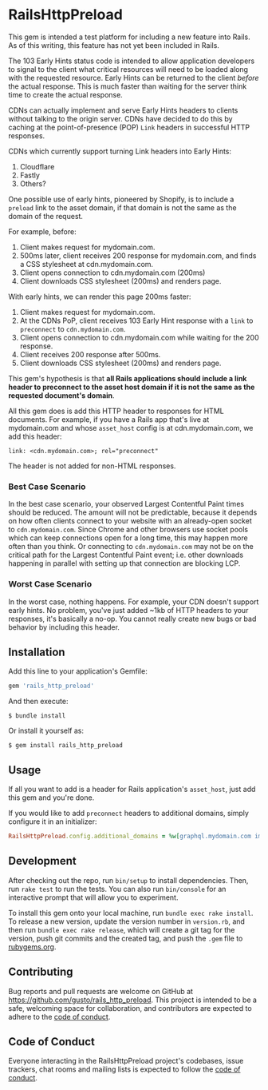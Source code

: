 # RailsHttpPreload

This gem is intended a test platform for including a new feature into Rails. As of this writing, this feature has not yet been included in Rails.

The 103 Early Hints status code is intended to allow application developers to signal to the client what critical resources will need to be loaded along with the requested resource. Early Hints can be returned to the client _before_ the actual response. This is much faster than waiting for the server think time to create the actual response.

CDNs can actually implement and serve Early Hints headers to clients without talking to the origin server. CDNs have decided to do this by caching at the point-of-presence (POP) `Link` headers in successful HTTP responses.

CDNs which currently support turning Link headers into Early Hints:

1. Cloudflare
2. Fastly
3. Others?

One possible use of early hints, pioneered by Shopify, is to include a `preload` link to the asset domain, if that domain is not the same as the domain of the request.

For example, before:

1. Client makes request for mydomain.com.
2. 500ms later, client receives 200 response for mydomain.com, and finds a CSS stylesheet at cdn.mydomain.com.
3. Client opens connection to cdn.mydomain.com (200ms)
4. Client downloads CSS stylesheet (200ms) and renders page.

With early hints, we can render this page 200ms faster:

1. Client makes request for mydomain.com.
2. At the CDNs PoP, client receives 103 Early Hint response with a `link` to `preconnect` to `cdn.mydomain.com`.
3. Client opens connection to cdn.mydomain.com while waiting for the 200 response.
4. Client receives 200 response after 500ms.
5. Client downloads CSS stylesheet (200ms) and renders page.

This gem's hypothesis is that **all Rails applications should include a link header to preconnect to the asset host domain if it is not the same as the requested document's domain**.

All this gem does is add this HTTP header to responses for HTML documents. For example, if you have a Rails app that's live at mydomain.com and whose `asset_host` config is at cdn.mydomain.com, we add this header:

```
link: <cdn.mydomain.com>; rel="preconnect"
```

The header is not added for non-HTML responses.

### Best Case Scenario

In the best case scenario, your observed Largest Contentful Paint times should be reduced. The amount will not be predictable, because it depends on how often clients connect to your website with an already-open socket to `cdn.mydomain.com`. Since Chrome and other browsers use socket pools which can keep connections open for a long time, this may happen more often than you think. Or connecting to `cdn.mydomain.com` may not be on the critical path for the Largest Contentful Paint event; i.e. other downloads happening in parallel with setting up that connection are blocking LCP.

### Worst Case Scenario

In the worst case, nothing happens. For example, your CDN doesn't support early hints. No problem, you've just added ~1kb of HTTP headers to your responses, it's basically a no-op. You cannot really create new bugs or bad behavior by including this header.
## Installation

Add this line to your application's Gemfile:

```ruby
gem 'rails_http_preload'
```

And then execute:

    $ bundle install

Or install it yourself as:

    $ gem install rails_http_preload

## Usage

If all you want to add is a header for Rails application's `asset_host`, just add this gem and you're done.

If you would like to add `preconnect` headers to additional domains, simply configure it in an initializer:

```ruby
RailsHttpPreload.config.additional_domains = %w[graphql.mydomain.com images.mydomain.com]
```

## Development

After checking out the repo, run `bin/setup` to install dependencies. Then, run `rake test` to run the tests. You can also run `bin/console` for an interactive prompt that will allow you to experiment.

To install this gem onto your local machine, run `bundle exec rake install`. To release a new version, update the version number in `version.rb`, and then run `bundle exec rake release`, which will create a git tag for the version, push git commits and the created tag, and push the `.gem` file to [rubygems.org](https://rubygems.org).

## Contributing

Bug reports and pull requests are welcome on GitHub at https://github.com/gusto/rails_http_preload. This project is intended to be a safe, welcoming space for collaboration, and contributors are expected to adhere to the [code of conduct](https://github.com/gusto/rails_http_preload/blob/main/CODE_OF_CONDUCT.md).

## Code of Conduct

Everyone interacting in the RailsHttpPreload project's codebases, issue trackers, chat rooms and mailing lists is expected to follow the [code of conduct](https://github.com/gusto/rails_http_preload/blob/main/CODE_OF_CONDUCT.md).
